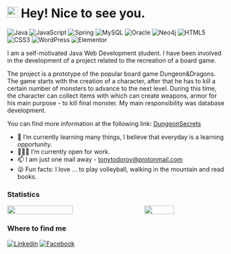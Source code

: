 <h1><img src="https://slackmojis.com/emojis/6910-blob_smile/download" width="25"/> Hey! Nice to see you.</h1>

![Java](https://img.shields.io/badge/Java-ED8B00?style=flat&logo=openjdk&logoColor=black)
![JavaScript](https://img.shields.io/badge/JavaScript-F7DF1E?style=flat&logo=javascript&logoColor=black)
![Spring](https://img.shields.io/badge/Spring-6DB33F?style=flat&logo=spring&logoColor=white)
![MySQL](https://img.shields.io/badge/MySQL-005C84?style=flat&logo=mysql&logoColor=white)
![Oracle](https://img.shields.io/badge/Oracle-F80000?style=flat&logo=Oracle&logoColor=white)
![Neo4j](https://img.shields.io/badge/Neo4j-018bff?style=flat&logo=neo4j&logoColor=white)
![HTML5](https://img.shields.io/badge/HTML5-E34F26?style=flat&logo=html5&logoColor=white)
![CSS3](https://img.shields.io/badge/CSS3-1572B6?style=flat&logo=css3&logoColor=white)
![WordPress](https://img.shields.io/badge/Wordpress-21759B?style=flat&logo=wordpress&logoColor=white)
![Elementor](https://img.shields.io/badge/Elementor-9146FF?style=flat&logo=elementor&logoColor=white)

I am a self-motivated Java Web Development student. I have been involved in the development of a project related to the recreation of a board game.

The project is a prototype of the popular board game Dungeon&Dragons. The game starts with the creation of a character, after that he has to kill a certain number of monsters to advance to the next level. During this time, the character can collect items with which can create weapons, armor for his main purpose - to kill final monster. My main responsibility was database development.

You can find more information at the following link: [DungeonSecrets](https://github.com/summer-java-2021-rising-tigers)

- 🌱 I’m currently learning many things, I believe that everyday is a learning opportunity.
- 👨🏻‍💻 I’m currently open for work.
- 📫 I am just one mail away - tonytodorov@protonmail.com
- 😜 Fun facts: I love ... to play volleyball, walking in the mountain and read books.

### Statistics

<div style="display: flex; justify-content: space-between;">
    <img src="https://github-readme-stats.vercel.app/api?username=tonytodorov&theme=darcula&bg_color=00000000&show_icons=true&hide_border=true&count_private=true" style="width: 55%;">
    <img src="https://github-readme-stats.vercel.app/api/top-langs?username=tonytodorov&langs_count=8&layout=compact&theme=darcula&bg_color=00000000&hide_border=true&hide=Mathematica&text_color=3498db&&count_private=true&include_all_commits=true" style="width: 37%;">
</div>


### Where to find me
[![Linkedin](https://img.shields.io/badge/LinkedIn-0077B5?style=flat&logo=linkedin&logoColor=white)](https://www.linkedin.com/in/tony-todorov/) 
[![Facebook](https://img.shields.io/badge/Facebook-1877F2?style=flat&logo=facebook&logoColor=white)](https://facebook.com/tonytodorovv)

